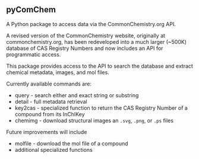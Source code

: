 ## pyComChem
A Python package to access data via the CommonChemistry.org API.

A revised version of the CommonChemistry website, originally at commonchemistry.org, has been redeveloped
into a much larger (~500K) database of CAS Registry Numbers and now includes an API for programmatic access.

This package provides access to the API to search the database and extract chemical metadata, images, and mol files.

Currently available commands are:

- query - search either and exact string or substring
- detail - full metadata retrieval
- key2cas - specialized function to return the CAS Registry Number of a compound from its InChIKey
- chemimg - download structural images an `.svg`, `.png`, or `.ps` files

Future improvements will include

- molfile - download the mol file of a compound
- additional specialized functions
